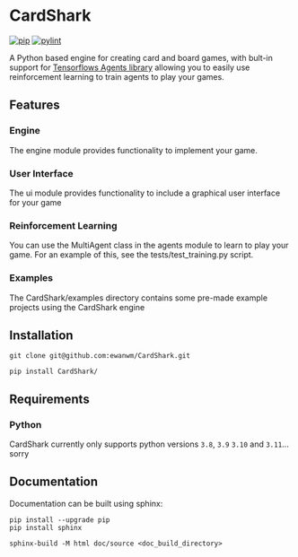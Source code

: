 # CardShark

[![pip](https://github.com/ewanwm/CardShark/actions/workflows/pip_install.yml/badge.svg)](https://github.com/ewanwm/CardShark/actions/workflows/pip_install.yml)
[![pylint](https://github.com/ewanwm/CardShark/actions/workflows/pylint.yml/badge.svg)](https://github.com/ewanwm/CardShark/actions/workflows/pylint.yml)

A Python based engine for creating card and board games, with bult-in support for [Tensorflows Agents library](https://www.tensorflow.org/agents) allowing you to easily use reinforcement learning to train agents to play your games.

## Features

### Engine
The engine module provides functionality to implement your game. 

### User Interface
The ui module provides functionality to include a graphical user interface for your game

### Reinforcement Learning
You can use the MultiAgent class in the agents module to learn to play your game. For an example of this, see the tests/test_training.py script.

### Examples 
The CardShark/examples directory contains some pre-made example projects using the CardShark engine

## Installation

```
git clone git@github.com:ewanwm/CardShark.git

pip install CardShark/
```

## Requirements

### Python
CardShark currently only supports python versions `3.8`, `3.9` `3.10` and `3.11`... sorry

## Documentation

Documentation can be built using sphinx:

```
pip install --upgrade pip
pip install sphinx

sphinx-build -M html doc/source <doc_build_directory>
```
